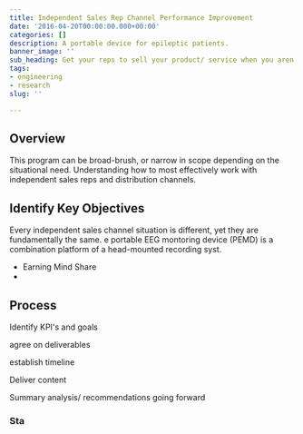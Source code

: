 ```yaml
---
title: Independent Sales Rep Channel Performance Improvement
date: '2016-04-20T00:00:00.000+00:00'
categories: []
description: A portable device for epileptic patients.
banner_image: ''
sub_heading: Get your reps to sell your product/ service when you aren't watching.
tags:
- engineering
- research
slug: ''

---
```

## Overview

This program can be broad-brush, or narrow in scope depending on the situational need. Understanding how to most effectively work with independent sales reps and distribution channels.

## Identify Key Objectives

Every independent sales channel situation is different, yet they are fundamentally the same. e portable EEG montoring device (PEMD) is a combination platform of a head-mounted recording syst.

* Earning Mind Share
* 

## Process

Identify KPI's and goals

agree on deliverables

establish timeline

Deliver content

Summary analysis/ recommendations going forward

### Sta

### 